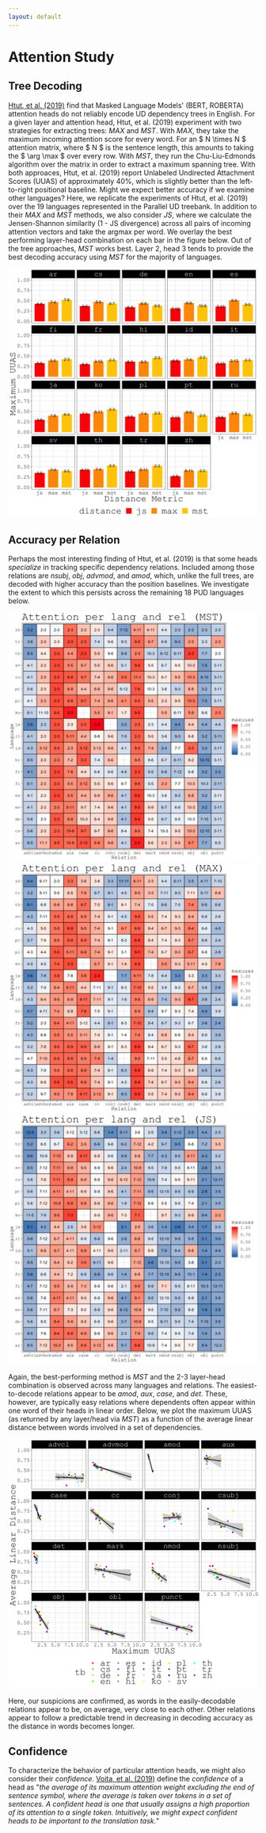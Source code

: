 ```yaml
---
layout: default
---
```


# Attention Study

## Tree Decoding

[Htut, et al. (2019)](https://arxiv.org/pdf/1911.12246.pdf) find that Masked Language Models' (BERT, ROBERTA) attention heads do not reliably encode UD dependency trees in English. For a given layer and attention head, Htut, et al. (2019) experiment with two strategies for extracting trees: *MAX* and *MST*. With *MAX*, they take the maximum incoming attention score for every word. For an $ N \times N $ attention matrix, where $ N $ is the sentence length, this amounts to taking the $ \arg \max $ over every row. With *MST*, they run the Chu-Liu-Edmonds algorithm over the matrix in order to extract a maximum spanning tree. With both approaces, Htut, et al. (2019) report Unlabeled Undirected Attachment Scores (UUAS) of approximately 40%, which is slightly better than the left-to-right positional baseline. Might we expect better accuracy if we examine other languages? Here, we replicate the experiments of Htut, et al. (2019) over the 19 languages represented in the Parallel UD treebank. In addition to their *MAX* and *MST* methods, we also consider *JS*, where we calculate the Jensen-Shannon similarity (1 - JS divergence) across all pairs of incoming attention vectors and take the argmax per word. We overlay the best performing layer-head combination on each bar in the figure below. Out of the tree approaches, *MST* works best. Layer 2, head 3 tends to provide the best decoding accuracy using *MST* for the majority of languages.

![tree_results](images/uuas_total.png)

## Accuracy per Relation

Perhaps the most interesting finding of Htut, et al. (2019) is that some heads *specialize* in tracking specific dependency relations. Included among those relations are *nsubj*, *obj*, *advmod*, and *amod*, which, unlike the full trees, are decoded with higher accuracy than the position baselines. We investigate the extent to which this persists across the remaining 18 PUD languages below. 

![rel_mst](images/attention_mst.max.png)
![rel_max](images/attention_max.max.png)
![rel_js](images/attention_js.max.png)

Again, the best-performing method is *MST* and the 2-3 layer-head combination is observed across many languages and relations. The easiest-to-decode relations appear to be *amod*, *aux*, *case*, and *det*. These, however, are typically easy relations where dependents often appear within one word of their heads in linear order. Below, we plot the maximum UUAS (as returned by any layer/head via *MST*) as a function of the average linear distance between words involved in a set of dependencies. 

![linear_distance_score](images/linear_distance_max_corr.png)

Here, our suspicions are confirmed, as words in the easily-decodable relations appear to be, on average, very close to each other. Other relations appear to follow a predictable trend in decreasing in decoding accuracy as the distance in words becomes longer. 

## Confidence

To characterize the behavior of particular attention heads, we might also consider their *confidence*. [Voita, et al. (2019)](https://www.aclweb.org/anthology/P19-1580.pdf) define the *confidence* of a head as "*the average of its maximum attention weight excluding the end of sentence symbol, where the average is taken over tokens in a set of sentences. A confident head is one that usually assigns a high proportion of its attention to a single token. Intuitively, we might expect confident heads to be important to the translation task.*"
